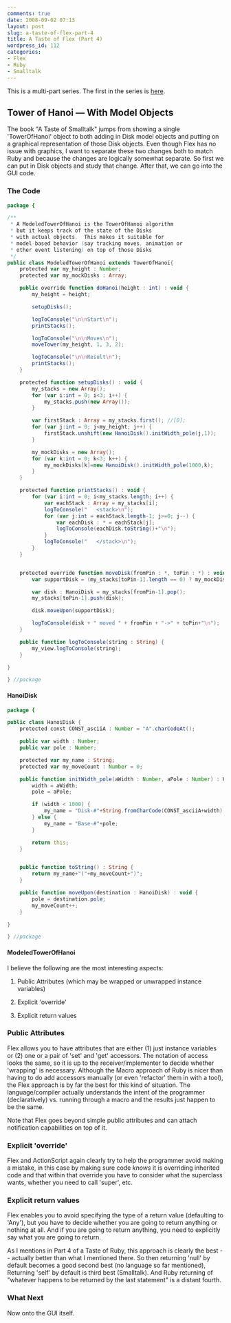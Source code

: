 ```yaml
---
comments: true
date: 2008-09-02 07:13
layout: post
slug: a-taste-of-flex-part-4
title: A Taste of Flex (Part 4)
wordpress_id: 112
categories:
- Flex
- Ruby
- Smalltalk
---
```




This is a multi-part series.  The first in the series is [here](/blog/a-taste-of-flex).



## Tower of Hanoi &mdash; With Model Objects


The book "A Taste of Smalltalk" jumps from showing a single 'TowerOfHanoi' object to both adding in Disk model objects and putting on a graphical representation of those Disk objects.  Even though Flex has no issue with graphics, I want to separate these two changes both to match Ruby and because the changes are logically somewhat separate.  So first we can put in Disk objects and study that change.  After that, we can go into the GUI code.

<!-- more -->



### The Code

```actionscript
package {

/**
 * A ModeledTowerOfHanoi is the TowerOfHanoi algorithm
 * but it keeps track of the state of the Disks
 * with actual objects.  This makes it suitable for
 * model-based behavior (say tracking moves, animation or
 * other event listening) on top of those Disks
 */
public class ModeledTowerOfHanoi extends TowerOfHanoi{
    protected var my_height : Number;
    protected var my_mockDisks : Array;

    public override function doHanoi(height : int) : void {
        my_height = height;

        setupDisks();

        logToConsole("\n\nStart\n");
        printStacks();

        logToConsole("\n\nMoves\n");
        moveTower(my_height, 1, 3, 2);

        logToConsole("\n\nResult\n");
        printStacks();
    }

    protected function setupDisks() : void {
        my_stacks = new Array();
        for (var i:int = 0; i<3; i++) {
            my_stacks.push(new Array());
        }

        var firstStack : Array = my_stacks.first(); //[0];
        for (var j:int = 0; j<my_height; j++) {
            firstStack.unshift(new HanoiDisk().initWidth_pole(j,1));
        }

        my_mockDisks = new Array();
        for (var k:int = 0; k<3; k++) {
            my_mockDisks[k]=new HanoiDisk().initWidth_pole(1000,k);
        }
    }

    protected function printStacks() : void {
        for (var i:int = 0; i<my_stacks.length; i++) {
            var eachStack : Array = my_stacks[i];
            logToConsole("   <stack>\n");
            for (var j:int = eachStack.length-1; j>=0; j--) {
                var eachDisk : * = eachStack[j];
                logToConsole(eachDisk.toString()+"\n");
            }
            logToConsole("   </stack>\n");
        }
    }


    protected override function moveDisk(fromPin : *, toPin : *) : void {
        var supportDisk = (my_stacks[toPin-1].length == 0) ? my_mockDisks[toPin-1] : my_stacks[toPin-1][0];

        var disk : HanoiDisk = my_stacks[fromPin-1].pop();
        my_stacks[toPin-1].push(disk);

        disk.moveUpon(supportDisk);

        logToConsole(disk + " moved " + fromPin + "->" + toPin+"\n");
    }

    public function logToConsole(string : String) {
        my_view.logToConsole(string);
    }

}

} //package
```

#### HanoiDisk
```actionscript
package {

public class HanoiDisk {
    protected const CONST_asciiA : Number = "A".charCodeAt();

    public var width : Number;
    public var pole : Number;

    protected var my_name : String;
    protected var my_moveCount : Number = 0;

    public function initWidth_pole(aWidth : Number, aPole : Number) : HanoiDisk {
        width = aWidth;
        pole = aPole;

        if (width < 1000) {
            my_name = "Disk-#"+String.fromCharCode(CONST_asciiA+width);
        } else {
            my_name = "Base-#"+pole;
        }

        return this;
    }


    public function toString() : String {
        return my_name+"("+my_moveCount+")";
    }

    public function moveUpon(destination : HanoiDisk) : void {
        pole = destination.pole;
        my_moveCount++;
    }

}

} //package
```


#### ModeledTowerOfHanoi



I believe the following are the most interesting aspects:




  1. Public Attributes (which may be wrapped or unwrapped instance variables)


  2. Explicit 'override'


  3. Explicit return values





### Public Attributes


Flex allows you to have attributes that are either (1) just instance variables or (2) one or a pair of 'set' and 'get' accessors.  The notation of access looks the same, so it is up to the receiver/implementer to decide whether 'wrapping' is necessary.  Although the Macro approach of Ruby is nicer than having to do add accessors manually (or even 'refactor' them in with a tool), the Flex approach is by far the best for this kind of situation.  The language/compiler actually understands the intent of the programmer (declaratively) vs. running through a macro and the results just happen to be the same.

Note that Flex goes beyond simple public attributes and can attach notification capabilities on top of it.



### Explicit 'override'


Flex and ActionScript again clearly try to help the programmer avoid making a mistake, in this case by making sure code _knows_ it is overriding inherited code and that within that override you have to consider what the superclass wants, whether you need to call 'super', etc.



### Explicit return values


Flex enables you to avoid specifying the type of a return value (defaulting to 'Any'), but you have to decide whether you are going to return anything or nothing at all.  And if you are going to return anything, you need to explicitly say what you are going to return.

As I mentions in Part 4 of a Taste of Ruby, this approach is clearly the best -- actually better than what I mentioned there.  So then returning 'null' by default becomes a good second best (no language so far mentioned),  Returning 'self' by default is third best (Smalltalk).  And Ruby returning of "whatever happens to be returned by the last statement" is a distant fourth.



### What Next


Now onto the GUI itself.


